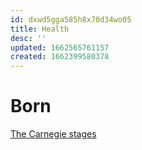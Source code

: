 ```yaml
---
id: dxwd5gga585h8x70d34wo05
title: Health
desc: ''
updated: 1662565761157
created: 1662399580378
---
```


# Born

[The Carnegie stages](https://www.intechopen.com/chapters/49200)